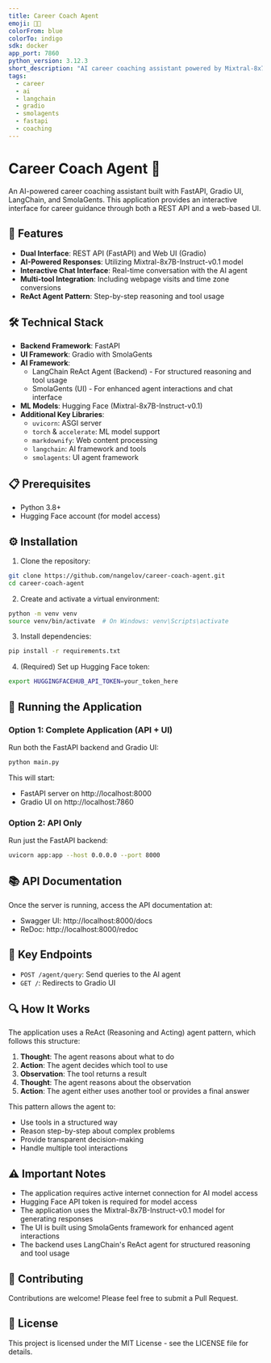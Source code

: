 ```yaml
---
title: Career Coach Agent
emoji: 🧑‍💼
colorFrom: blue
colorTo: indigo
sdk: docker
app_port: 7860
python_version: 3.12.3
short_description: "AI career coaching assistant powered by Mixtral-8x7B."
tags:
  - career
  - ai
  - langchain
  - gradio
  - smolagents
  - fastapi
  - coaching
---
```


# Career Coach Agent 🤖

An AI-powered career coaching assistant built with FastAPI, Gradio UI, LangChain, and SmolaGents. This application provides an interactive interface for career guidance through both a REST API and a web-based UI.

## 🚀 Features

- **Dual Interface**: REST API (FastAPI) and Web UI (Gradio)
- **AI-Powered Responses**: Utilizing Mixtral-8x7B-Instruct-v0.1 model
- **Interactive Chat Interface**: Real-time conversation with the AI agent
- **Multi-tool Integration**: Including webpage visits and time zone conversions
- **ReAct Agent Pattern**: Step-by-step reasoning and tool usage

## 🛠️ Technical Stack

- **Backend Framework**: FastAPI
- **UI Framework**: Gradio with SmolaGents
- **AI Framework**: 
  - LangChain ReAct Agent (Backend) - For structured reasoning and tool usage
  - SmolaGents (UI) - For enhanced agent interactions and chat interface
- **ML Models**: Hugging Face (Mixtral-8x7B-Instruct-v0.1)
- **Additional Key Libraries**:
  - `uvicorn`: ASGI server
  - `torch` & `accelerate`: ML model support
  - `markdownify`: Web content processing
  - `langchain`: AI framework and tools
  - `smolagents`: UI agent framework

## 📋 Prerequisites

- Python 3.8+
- Hugging Face account (for model access)

## ⚙️ Installation

1. Clone the repository:
```bash
git clone https://github.com/nangelov/career-coach-agent.git
cd career-coach-agent
```

2. Create and activate a virtual environment:
```bash
python -m venv venv
source venv/bin/activate  # On Windows: venv\Scripts\activate
```

3. Install dependencies:
```bash
pip install -r requirements.txt
```

4. (Required) Set up Hugging Face token:
```bash
export HUGGINGFACEHUB_API_TOKEN=your_token_here
```

## 🚀 Running the Application

### Option 1: Complete Application (API + UI)
Run both the FastAPI backend and Gradio UI:
```bash
python main.py
```
This will start:
- FastAPI server on http://localhost:8000
- Gradio UI on http://localhost:7860

### Option 2: API Only
Run just the FastAPI backend:
```bash
uvicorn app:app --host 0.0.0.0 --port 8000
```

## 📚 API Documentation

Once the server is running, access the API documentation at:
- Swagger UI: http://localhost:8000/docs
- ReDoc: http://localhost:8000/redoc

## 🔑 Key Endpoints

- `POST /agent/query`: Send queries to the AI agent
- `GET /`: Redirects to Gradio UI

## 🔍 How It Works

The application uses a ReAct (Reasoning and Acting) agent pattern, which follows this structure:
1. **Thought**: The agent reasons about what to do
2. **Action**: The agent decides which tool to use
3. **Observation**: The tool returns a result
4. **Thought**: The agent reasons about the observation
5. **Action**: The agent either uses another tool or provides a final answer

This pattern allows the agent to:
- Use tools in a structured way
- Reason step-by-step about complex problems
- Provide transparent decision-making
- Handle multiple tool interactions

## ⚠️ Important Notes

- The application requires active internet connection for AI model access
- Hugging Face API token is required for model access
- The application uses the Mixtral-8x7B-Instruct-v0.1 model for generating responses
- The UI is built using SmolaGents framework for enhanced agent interactions
- The backend uses LangChain's ReAct agent for structured reasoning and tool usage

## 🤝 Contributing

Contributions are welcome! Please feel free to submit a Pull Request.

## 📄 License

This project is licensed under the MIT License - see the LICENSE file for details.
